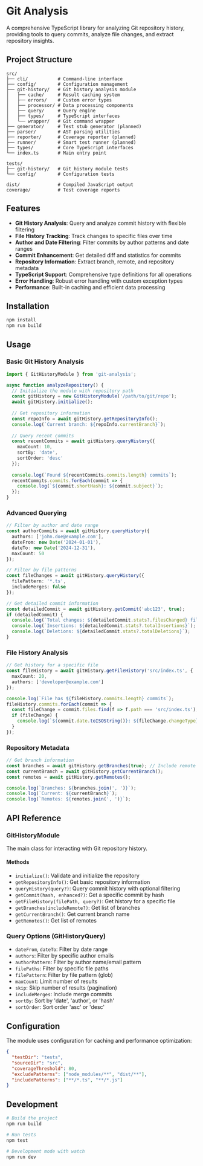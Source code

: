 # Git Analysis

A comprehensive TypeScript library for analyzing Git repository history, providing tools to query commits, analyze file changes, and extract repository insights.

## Project Structure

```
src/
├── cli/           # Command-line interface
├── config/        # Configuration management
├── git-history/   # Git history analysis module
│   ├── cache/     # Result caching system  
│   ├── errors/    # Custom error types
│   ├── processor/ # Data processing components
│   ├── query/     # Query engine
│   ├── types/     # TypeScript interfaces
│   └── wrapper/   # Git command wrapper
├── generator/     # Test stub generator (planned)
├── parser/        # AST parsing utilities
├── reporter/      # Coverage reporter (planned)
├── runner/        # Smart test runner (planned)
├── types/         # Core TypeScript interfaces
└── index.ts       # Main entry point

tests/
├── git-history/   # Git history module tests
└── config/        # Configuration tests

dist/              # Compiled JavaScript output
coverage/          # Test coverage reports
```

## Features

- **Git History Analysis**: Query and analyze commit history with flexible filtering
- **File History Tracking**: Track changes to specific files over time
- **Author and Date Filtering**: Filter commits by author patterns and date ranges
- **Commit Enhancement**: Get detailed diff and statistics for commits
- **Repository Information**: Extract branch, remote, and repository metadata
- **TypeScript Support**: Comprehensive type definitions for all operations
- **Error Handling**: Robust error handling with custom exception types
- **Performance**: Built-in caching and efficient data processing

## Installation

```bash
npm install
npm run build
```

## Usage

### Basic Git History Analysis

```typescript
import { GitHistoryModule } from 'git-analysis';

async function analyzeRepository() {
  // Initialize the module with repository path
  const gitHistory = new GitHistoryModule('/path/to/git/repo');
  await gitHistory.initialize();
  
  // Get repository information
  const repoInfo = await gitHistory.getRepositoryInfo();
  console.log(`Current branch: ${repoInfo.currentBranch}`);
  
  // Query recent commits
  const recentCommits = await gitHistory.queryHistory({
    maxCount: 10,
    sortBy: 'date',
    sortOrder: 'desc'
  });
  
  console.log(`Found ${recentCommits.commits.length} commits`);
  recentCommits.commits.forEach(commit => {
    console.log(`${commit.shortHash}: ${commit.subject}`);
  });
}
```

### Advanced Querying

```typescript
// Filter by author and date range
const authorCommits = await gitHistory.queryHistory({
  authors: ['john.doe@example.com'],
  dateFrom: new Date('2024-01-01'),
  dateTo: new Date('2024-12-31'),
  maxCount: 50
});

// Filter by file patterns
const fileChanges = await gitHistory.queryHistory({
  filePattern: '*.ts',
  includeMerges: false
});

// Get detailed commit information
const detailedCommit = await gitHistory.getCommit('abc123', true);
if (detailedCommit) {
  console.log(`Total changes: ${detailedCommit.stats?.filesChanged} files`);
  console.log(`Insertions: ${detailedCommit.stats?.totalInsertions}`);
  console.log(`Deletions: ${detailedCommit.stats?.totalDeletions}`);
}
```

### File History Analysis

```typescript
// Get history for a specific file
const fileHistory = await gitHistory.getFileHistory('src/index.ts', {
  maxCount: 20,
  authors: ['developer@example.com']
});

console.log(`File has ${fileHistory.commits.length} commits`);
fileHistory.commits.forEach(commit => {
  const fileChange = commit.files.find(f => f.path === 'src/index.ts');
  if (fileChange) {
    console.log(`${commit.date.toISOString()}: ${fileChange.changeType}`);
  }
});
```

### Repository Metadata

```typescript
// Get branch information
const branches = await gitHistory.getBranches(true); // Include remote branches
const currentBranch = await gitHistory.getCurrentBranch();
const remotes = await gitHistory.getRemotes();

console.log(`Branches: ${branches.join(', ')}`);
console.log(`Current: ${currentBranch}`);
console.log(`Remotes: ${remotes.join(', ')}`);
```

## API Reference

### GitHistoryModule

The main class for interacting with Git repository history.

#### Methods

- `initialize()`: Validate and initialize the repository
- `getRepositoryInfo()`: Get basic repository information
- `queryHistory(query?)`: Query commit history with optional filtering
- `getCommit(hash, enhanced?)`: Get a specific commit by hash
- `getFileHistory(filePath, query?)`: Get history for a specific file
- `getBranches(includeRemote?)`: Get list of branches
- `getCurrentBranch()`: Get current branch name
- `getRemotes()`: Get list of remotes

### Query Options (GitHistoryQuery)

- `dateFrom`, `dateTo`: Filter by date range
- `authors`: Filter by specific author emails
- `authorPattern`: Filter by author name/email pattern
- `filePaths`: Filter by specific file paths
- `filePattern`: Filter by file pattern (glob)
- `maxCount`: Limit number of results
- `skip`: Skip number of results (pagination)
- `includeMerges`: Include merge commits
- `sortBy`: Sort by 'date', 'author', or 'hash'
- `sortOrder`: Sort order 'asc' or 'desc'

## Configuration

The module uses configuration for caching and performance optimization:

```json
{
  "testDir": "tests",
  "sourceDir": "src", 
  "coverageThreshold": 80,
  "excludePatterns": ["node_modules/**", "dist/**"],
  "includePatterns": ["**/*.ts", "**/*.js"]
}
```

## Development

```bash
# Build the project
npm run build

# Run tests
npm test

# Development mode with watch
npm run dev
```